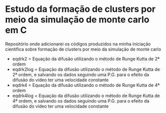 # Estudo da formação de clusters por meio da simulação de monte carlo em C
Repositório onde adicionarei os códigos produzidos na minha iniciação científica sobre formação de clusters por meio da simulação de monte carlo

<ul>
  <li>eqdrk2 = Equação da difusão utilizando o método de Runge Kutta de 2ª ordem</li>
  <li>eqdrk2log = Equação da difusão utilizando o método de Runge Kutta de 2ª ordem, e salvando os dados seguindo uma P.G. para o efeito da difusão do vídeo ter uma velocidade constante</li>
  <li>eqdrk4 = Equação da difusão utilizando o método de Runge Kutta de 4ª ordem</li>
  <li>eqdrk4log = Equação da difusão utilizando o método de Runge Kutta de 4ª ordem, e salvando os dados seguindo uma P.G. para o efeito da difusão do vídeo ter uma velocidade constante</li>
</ul>

